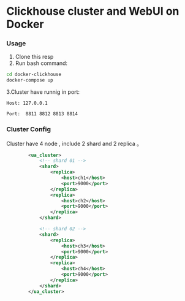 # Clickhouse cluster and WebUI on Docker


### Usage
1. Clone this resp
2. Run bash command:

``` bash
cd docker-clickhouse
docker-compose up
```

3.Cluster have runnig in port:

```Host: 127.0.0.1``` 

```Port:  8811 8812 8813 8814```



### Cluster Config

Cluster have 4 node , include 2 shard and 2 replica 。

```xml
        <ua_cluster>
            <!-- shard 01 -->
            <shard>
                <replica>
                    <host>ch1</host>
                    <port>9000</port>
                </replica>
                <replica>
                    <host>ch2</host>
                    <port>9000</port>
                </replica>
            </shard>

            <!-- shard 02 -->
            <shard>
                <replica>
                    <host>ch3</host>
                    <port>9000</port>
                </replica>
                <replica>
                    <host>ch4</host>
                    <port>9000</port>
                </replica>
            </shard>
        </ua_cluster>
```




